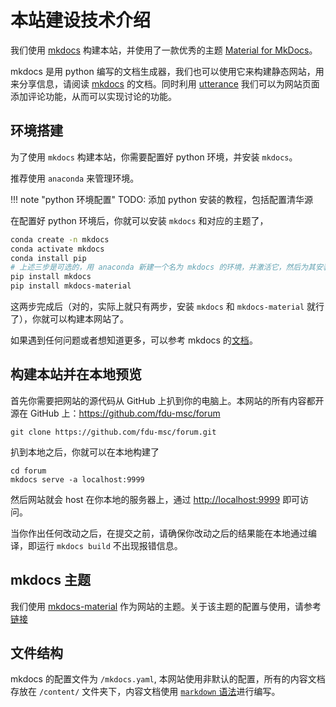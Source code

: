 
# 本站建设技术介绍

我们使用 [mkdocs](https://www.mkdocs.org/) 构建本站，并使用了一款优秀的主题 [Material for MkDocs](https://squidfunk.github.io/mkdocs-material/)。

mkdocs 是用 python 编写的文档生成器，我们也可以使用它来构建静态网站，用来分享信息，请阅读 [mkdocs](https://www.mkdocs.org/) 的文档。同时利用 [utterance](https://github.com/utterance/utterances) 我们可以为网站页面添加评论功能，从而可以实现讨论的功能。

## 环境搭建

为了使用 `mkdocs` 构建本站，你需要配置好 python 环境，并安装 `mkdocs`。

推荐使用 `anaconda` 来管理环境。

!!! note "python 环境配置"
    TODO: 添加 python 安装的教程，包括配置清华源

在配置好 python 环境后，你就可以安装 `mkdocs` 和对应的主题了，

```bash
conda create -n mkdocs
conda activate mkdocs
conda install pip
# 上述三步是可选的，用 anaconda 新建一个名为 mkdocs 的环境，并激活它，然后为其安装 pip （ python 的包管理器）
pip install mkdocs
pip install mkdocs-material
```

这两步完成后（对的，实际上就只有两步，安装 `mkdocs` 和 `mkdocs-material` 就行了），你就可以构建本网站了。

如果遇到任何问题或者想知道更多，可以参考 mkdocs 的[文档](https://www.mkdocs.org/#installation)。

## 构建本站并在本地预览

首先你需要把网站的源代码从 GitHub 上扒到你的电脑上。本网站的所有内容都开源在 GitHub 上：https://github.com/fdu-msc/forum

```
git clone https://github.com/fdu-msc/forum.git
```

扒到本地之后，你就可以在本地构建了

```
cd forum
mkdocs serve -a localhost:9999
```

然后网站就会 host 在你本地的服务器上，通过 [http://localhost:9999](http://localhost:9999) 即可访问。

当你作出任何改动之后，在提交之前，请确保你改动之后的结果能在本地通过编译，即运行 `mkdocs build` 不出现报错信息。



## mkdocs 主题

我们使用 [mkdocs-material](https://squidfunk.github.io/mkdocs-material/) 作为网站的主题。关于该主题的配置与使用，请参考[链接](https://squidfunk.github.io/mkdocs-material/)

## 文件结构

mkdocs 的配置文件为 `/mkdocs.yaml`, 本网站使用非默认的配置，所有的内容文档存放在 `/content/` 文件夹下，内容文档使用 [`markdown` 语法](../share/markdown.md)进行编写。


